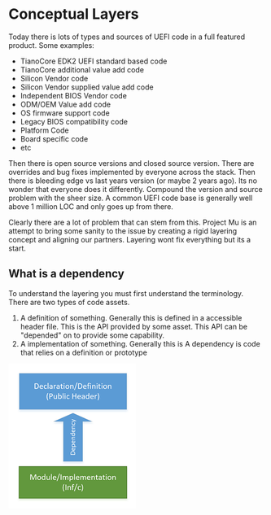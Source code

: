 # Conceptual Layers

Today there is lots of types and sources of UEFI code in a full featured product.  Some examples: 
* TianoCore EDK2 UEFI standard based code
* TianoCore additional value add code
* Silicon Vendor code
* Silicon Vendor supplied value add code
* Independent BIOS Vendor code
* ODM/OEM Value add code
* OS firmware support code
* Legacy BIOS compatibility code
* Platform Code
* Board specific code
* etc

Then there is open source versions and closed source version.  There are overrides and bug fixes implemented by everyone across the stack.  Then there is bleeding edge vs last years version (or maybe 2 years ago).  Its no wonder that everyone does it differently.  Compound the version and source problem with the sheer size.  A common UEFI code base is generally well above 1 million LOC and only goes up from there.  

Clearly there are a lot of problem that can stem from this.  Project Mu is an attempt to bring some sanity to the issue by creating a rigid layering concept and aligning our partners.  Layering wont fix everything but its a start. 

## What is a dependency
To understand the layering you must first understand the terminology.  There are two types of code assets.  

1. A definition of something.  Generally this is defined in a accessible header file.  This is the API provided by some asset.  This API can be "depended" on to provide some capability.  
2. A implementation of something.  Generally this is  A dependency is code that relies on a definition or prototype 


![Dependency](img/dependency.png)

 
